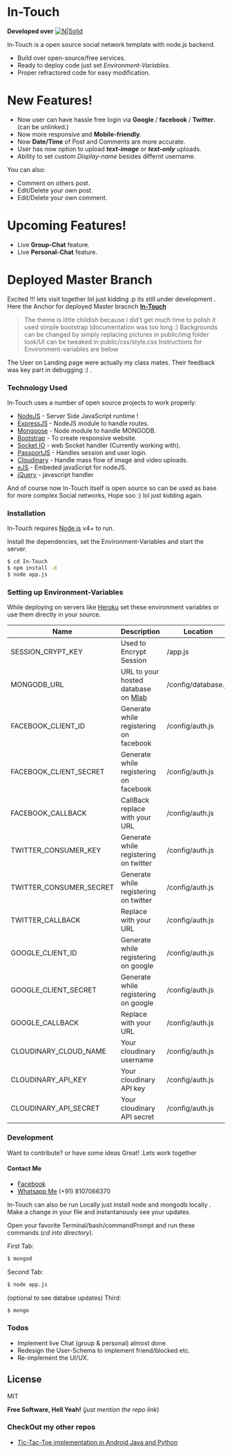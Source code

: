 # In-Touch
**Developed over**
[![N|Solid](http://javascript-html5-tutorial.com/wp-content/uploads/2015/02/nodejs-logo.png)](https://nodejs.org/en/)

In-Touch is a open source social network template with node.js backend.

  - Build over open-source/free services.
  - Ready to deploy code just set *Environment-Variables*.
  - Proper refractored code for easy modification.

# New Features!

  - Now user can have hassle free login via **Google** / **facebook** / **Twitter**.    (can be unlinked.)
  - Now more responsive and **Mobile-friendly**.
  - Now **Date/Time** of Post and Comments are more accurate.
  - User has now option to upload _**text-image**_ or _**text-only**_ uploads.
  - Ability to set custom *Display-name* besides differnt username.


You can also:
  - Comment on others post.
  - Edit/Delete your own post. 
  - Edit/Delete your own comment.

# Upcoming Features!
  - Live **Group-Chat** feature.
  - Live **Personal-Chat** feature.  
  
# Deployed Master Branch
Excited !!! lets visit together lol just kidding :p its still under development .  Here the Anchor for deployed Master bracnch **[In-Touch](https://hidden-savannah-63523.herokuapp.com/)**

> The theme is little childish
> because i did't get much time to polish it
> used simple bootstrap (documentation was too long :)
> Backgrounds can be changed by simply replacing
> pictures in public/img folder
> look/UI can be tweaked in public/css/style.css
> Instructions for Environment-variables are below

The User on Landing page were actually  my class mates. Their feedback was key part in debugging :) .

### Technology Used

In-Touch uses a number of open source projects to work properly:

* [NodeJS](https://nodejs.org/en/) - Server Side JavaScript runtime !
* [ExpressJS](https://expressjs.com/) - NodeJS module to handle routes.
* [Mongoose](http://mongoosejs.com/) - Node module to handle MONGODB.
* [Bootstrap](http://getbootstrap.com/) - To create responsive website.
* [Socket IO](https://socket.io/) - web Socket handler  (Currently working with).
* [PassportJS](http://passportjs.org/) - Handles session and user login.
* [Cloudinary](https://cloudinary.com/) - Handle mass flow of image and video uploads.
* [eJS](http://ejs.co/) - Embeded javaScript for nodeJS.
* [jQuery](https://jquery.com/) - javascript handler

And of course now In-Touch  itself is open source so can be used as base for more complex Social networks, Hope soo :) lol just kidding again.

### Installation

In-Touch requires [Node.js](https://nodejs.org/) v4+ to run.

Install the dependencies, set the Environment-Variables and start the server.

```sh
$ cd In-Touch
$ npm install -d
$ node app.js
```

### Setting up Environment-Variables

While deploying on servers like [Heroku](https://www.heroku.com/) set these environment variables or use them directly in your source.

| Name | Description | Location |
| ------ | ------ | ------ |
| SESSION_CRYPT_KEY | Used to Encrypt Session | /app.js
| MONGODB_URL | URL to your hosted database on [Mlab](https://mlab.com/) | /config/database.js
| FACEBOOK_CLIENT_ID | Generate while registering on facebook | /config/auth.js
| FACEBOOK_CLIENT_SECRET | Generate while registering on facebook | /config/auth.js
| FACEBOOK_CALLBACK | CallBack replace with your URL | /config/auth.js
| TWITTER_CONSUMER_KEY | Generate while registering on twitter | /config/auth.js
| TWITTER_CONSUMER_SECRET | Generate while registering on twitter | /config/auth.js
| TWITTER_CALLBACK | Replace with your URL | /config/auth.js
| GOOGLE_CLIENT_ID | Generate while registering on google | /config/auth.js
| GOOGLE_CLIENT_SECRET | Generate while registering on google | /config/auth.js
| GOOGLE_CALLBACK | Replace with your URL | /config/auth.js
| CLOUDINARY_CLOUD_NAME | Your cloudinary username | /config/auth.js
| CLOUDINARY_API_KEY | Your cloudinary API key | /config/auth.js
| CLOUDINARY_API_SECRET | Your cloudinary API secret | /config/auth.js


### Development

Want to contribute? or have some ideas Great! .Lets work together
#### Contact Me
 - [Facebook](https://www.facebook.com/gyan199)
 - [Whatsapp Me](#) (+91) 8107066370 

In-Touch can also be run Locally just install node and mongodb locally .
Make a change in your file and instantanously see your updates.

Open your favorite Terminal/bash/commandPrompt and run these commands (*cd into directory*).

First Tab:
```sh
$ mongod
```

Second Tab:
```sh
$ node app.js
```

(optional to see databse updates) Third:
```sh
$ mongo
```

### Todos

 - Implement live Chat (group & personal) almost done.
 - Redesign the User-Schema to implement friend/blocked etc.
 - Re-implement the UI/UX.

License
----

MIT


**Free Software, Hell Yeah!** (*just mention the repo link*)

### CheckOut my other repos
  - [Tic-Tac-Toe implementation in Android Java and Python](https://github.com/g0621/TicTacToe)
